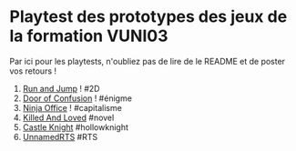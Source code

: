 # Playtest des prototypes des jeux de la formation VUNI03

Par ici pour les playtests, n'oubliez pas de lire de le README et de poster vos retours !


1. [Run and Jump](https://github.com/3WAPierre93/FinalProject/tree/main) ! #2D
2. [Door of Confusion](https://berdemata.itch.io/proto-final-02) ! #énigme
3. [Ninja Office](https://darthlemonade.itch.io/ninja-office) ! #capitalisme
4. [Killed And Loved](https://play.unity.com/mg/other/webgl-builds-387993) #novel
5. [Castle Knight](https://marleyknx.itch.io/castle-knight) #hollowknight
6. [UnnamedRTS](https://discord.gg/5uT9RSjs) #RTS
